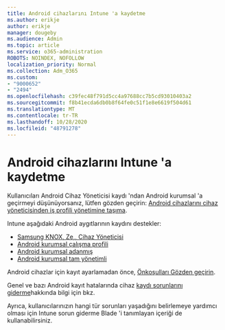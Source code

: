 ```yaml
---
title: Android cihazlarını Intune 'a kaydetme
ms.author: erikje
author: erikje
manager: dougeby
ms.audience: Admin
ms.topic: article
ms.service: o365-administration
ROBOTS: NOINDEX, NOFOLLOW
localization_priority: Normal
ms.collection: Adm_O365
ms.custom:
- "9000652"
- "2494"
ms.openlocfilehash: c39fec48f791d5cc4a97688cc7b5cd93010403a2
ms.sourcegitcommit: f8b41ecda6db0b8f64fe0c51f1e8e6619f504d61
ms.translationtype: MT
ms.contentlocale: tr-TR
ms.lasthandoff: 10/28/2020
ms.locfileid: "48791278"
---
```

# <a name="enrolling-android-devices-into-intune"></a>Android cihazlarını Intune 'a kaydetme

Kullanıcıları Android Cihaz Yöneticisi kaydı 'ndan Android kurumsal 'a geçirmeyi düşünüyorsanız, lütfen gözden geçirin: [Android cihazlarını cihaz yöneticisinden iş profili yönetimine taşıma](https://docs.microsoft.com/mem/intune/enrollment/android-move-device-admin-work-profile).

Intune aşağıdaki Android aygıtlarının kaydını destekler:  

- [Samsung KNOX, Ze,, Cihaz Yöneticisi](https://docs.microsoft.com/mem/intune/enrollment/android-enroll-device-administrator)
- [Android kurumsal çalışma profili](https://docs.microsoft.com/mem/intune/enrollment/android-enterprise-overview)
- [Android kurumsal adanmış](https://docs.microsoft.com/mem/intune/enrollment/android-dedicated-devices-fully-managed-enroll)
- [Android kurumsal tam yönetimli](https://docs.microsoft.com/mem/intune/enrollment/android-fully-managed-enroll)

Android cihazlar için kayıt ayarlamadan önce, [Önkoşulları Gözden geçirin](https://docs.microsoft.com/intune/enrollment/android-enroll).  

Genel ve bazı Android kayıt hatalarında cihaz [kaydı sorunlarını giderme](https://docs.microsoft.com/mem/intune/enrollment/troubleshoot-android-enrollment)hakkında bilgi için bkz.

Ayrıca, kullanıcılarınızın hangi tür sorunları yaşadığını belirlemeye yardımcı olması için Intune sorun giderme Blade 'i tanımlayan içeriği de kullanabilirsiniz.
